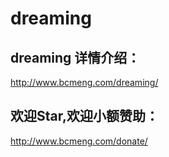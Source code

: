 # dreaming
## dreaming 详情介绍：
http://www.bcmeng.com/dreaming/
## 欢迎Star,欢迎小额赞助：
http://www.bcmeng.com/donate/
